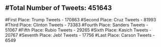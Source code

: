 #Total Number of Tweets: 451643 
---
#First Place: Trump Tweets - 170863
#Second Place: Cruz Tweets - 81993
#Third Place: Clinton Tweets - 73383
#Fourth Place: Sanders Tweets - 51067
#Fifth Place: Rubio Tweets - 29265
#Sixth Place: Kasich Tweets - 20767
#Seventh Place: Jeb! Tweets - 17756
#Last Place: Carson Tweets - 6549
